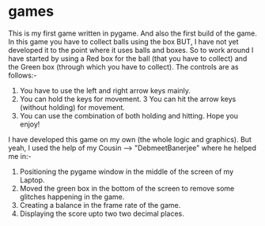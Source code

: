 # games
This is my first game written in pygame. And also the  first build of the game.
In this game you have to collect balls using the box BUT, I have not yet developed it to the point where it uses balls and boxes.
So to work around I have started by using a Red box for the ball (that  you have to collect) and the  Green box (through which you have to collect).
The controls are as follows:-
  1. You have to use the left and right arrow keys mainly.
  2. You can hold the keys for movement.
  3 You can hit the arrow keys (without holding) for movement.
  4. You can use the combination of both holding and hitting.
 Hope you enjoy!
 
I have developed this game on my own (the whole logic and graphics).
But yeah, I used the help of my Cousin --> "DebmeetBanerjee" where he helped me in:-
  1. Positioning the pygame window in the middle of the screen of my Laptop.
  2. Moved the green box in the bottom of the screen to remove some glitches happening in the game.
  3. Creating a balance in the frame rate of the game.
  4. Displaying the score upto two two decimal places.
